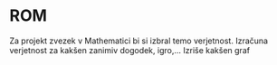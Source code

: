 # ROM
Za projekt zvezek v Mathematici bi si izbral temo verjetnost. 
Izračuna verjetnost za kakšen zanimiv dogodek, igro,...
Izriše kakšen graf
